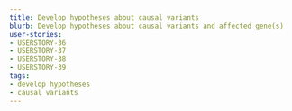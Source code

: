```yaml
---
title: Develop hypotheses about causal variants
blurb: Develop hypotheses about causal variants and affected gene(s)
user-stories:
- USERSTORY-36
- USERSTORY-37
- USERSTORY-38
- USERSTORY-39
tags:
- develop hypotheses
- causal variants
---
```

